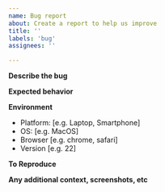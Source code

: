 ```yaml
---
name: Bug report
about: Create a report to help us improve
title: ''
labels: 'bug'
assignees: ''

---
```


**Describe the bug**
<!--
Describe what the problem is
-->

**Expected behavior**
<!--
Describe what you expected to happen
-->

**Environment**
 - Platform: [e.g. Laptop, Smartphone]
 - OS: [e.g. MacOS]
 - Browser [e.g. chrome, safari]
 - Version [e.g. 22]

**To Reproduce**
<!--
Steps to reproduce the behavior
-->

**Any additional context, screenshots, etc**
<!--
Add any other context or screenshots about this bug
-->
